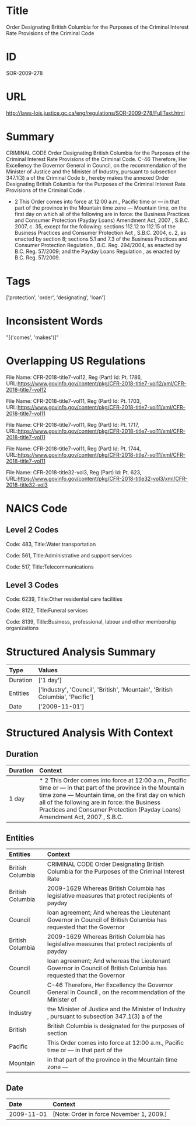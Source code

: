 # Title
Order Designating British Columbia for the Purposes of the Criminal Interest Rate Provisions of the Criminal Code


# ID
SOR-2009-278

# URL
http://laws-lois.justice.gc.ca/eng/regulations/SOR-2009-278/FullText.html


# Summary
CRIMINAL CODE Order Designating British Columbia for the Purposes of the Criminal Interest Rate Provisions of the Criminal Code.
C-46 Therefore, Her Excellency the Governor General in Council, on the recommendation of the Minister of Justice and the Minister of Industry, pursuant to subsection 347.1(3) a  of the  Criminal Code b , hereby makes the annexed  Order Designating British Columbia for the Purposes of the Criminal Interest Rate Provisions of the Criminal Code .
* 2 This Order comes into force at 12:00 a.m., Pacific time or — in that part of the province in the Mountain time zone — Mountain time, on the first day on which all of the following are in force: the  Business Practices and Consumer Protection (Payday Loans) Amendment Act, 2007 , S.B.C. 2007, c.
35, except for the following: sections 112.12 to 112.15 of the  Business Practices and Consumer Protection Act , S.B.C. 2004, c.
2, as enacted by section 8; sections 5.1 and 7.3 of the  Business Practices and Consumer Protection Regulation , B.C. Reg. 294/2004, as enacted by B.C. Reg. 57/2009; and the  Payday Loans Regulation , as enacted by B.C. Reg. 57/2009.


# Tags
['protection', 'order', 'designating', 'loan']


# Inconsistent Words
"[('comes', 'makes')]"


# Overlapping US Regulations
File Name: CFR-2018-title7-vol12, Reg (Part) Id: Pt. 1786, URL:https://www.govinfo.gov/content/pkg/CFR-2018-title7-vol12/xml/CFR-2018-title7-vol12

File Name: CFR-2018-title7-vol11, Reg (Part) Id: Pt. 1703, URL:https://www.govinfo.gov/content/pkg/CFR-2018-title7-vol11/xml/CFR-2018-title7-vol11

File Name: CFR-2018-title7-vol11, Reg (Part) Id: Pt. 1717, URL:https://www.govinfo.gov/content/pkg/CFR-2018-title7-vol11/xml/CFR-2018-title7-vol11

File Name: CFR-2018-title7-vol11, Reg (Part) Id: Pt. 1744, URL:https://www.govinfo.gov/content/pkg/CFR-2018-title7-vol11/xml/CFR-2018-title7-vol11

File Name: CFR-2018-title32-vol3, Reg (Part) Id: Pt. 623, URL:https://www.govinfo.gov/content/pkg/CFR-2018-title32-vol3/xml/CFR-2018-title32-vol3




# NAICS Code
## Level 2 Codes
Code: 483, Title:Water transportation

Code: 561, Title:Administrative and support services

Code: 517, Title:Telecommunications




## Level 3 Codes
Code: 6239, Title:Other residential care facilities

Code: 8122, Title:Funeral services

Code: 8139, Title:Business, professional, labour and other membership organizations







# Structured Analysis Summary
| Type     | Values                                                                        |
|:---------|:------------------------------------------------------------------------------|
| Duration | ['1 day']                                                                     |
| Entities | ['Industry', 'Council', 'British', 'Mountain', 'British Columbia', 'Pacific'] |
| Date     | ['2009-11-01']                                                                |


# Structured Analysis With Context
 


## Duration
| Duration   | Context                                                                                                                                                                                                                                                                                           |
|:-----------|:--------------------------------------------------------------------------------------------------------------------------------------------------------------------------------------------------------------------------------------------------------------------------------------------------|
| 1 day      | * 2 This Order comes into force at 12:00 a.m., Pacific time or — in that part of the province in the Mountain time zone — Mountain time, on the first day on which all of the following are in force: the  Business Practices and Consumer Protection (Payday Loans) Amendment Act, 2007 , S.B.C. |


## Entities
| Entities         | Context                                                                                                            |
|:-----------------|:-------------------------------------------------------------------------------------------------------------------|
| British Columbia | CRIMINAL CODE Order Designating  British Columbia for the Purposes of the Criminal Interest Rate                   |
| British Columbia | 2009-1629 Whereas  British Columbia has legislative measures that protect recipients of payday                     |
| Council          | loan agreement; And whereas the Lieutenant Governor in Council of British Columbia has requested that the Governor |
| British Columbia | 2009-1629 Whereas  British Columbia has legislative measures that protect recipients of payday                     |
| Council          | loan agreement; And whereas the Lieutenant Governor in Council of British Columbia has requested that the Governor |
| Council          | C-46 Therefore, Her Excellency the Governor General in Council , on the recommendation of the Minister of          |
| Industry         | the Minister of Justice and the Minister of Industry , pursuant to subsection 347.1(3) a of the                    |
| British          | British Columbia is designated for the purposes of section                                                         |
| Pacific          | This Order comes into force at 12:00 a.m., Pacific time or — in that part of the                                   |
| Mountain         | in that part of the province in the Mountain  time zone —                                                          |


## Date
| Date       | Context                                  |
|:-----------|:-----------------------------------------|
| 2009-11-01 | [Note: Order in force November 1, 2009.] |


